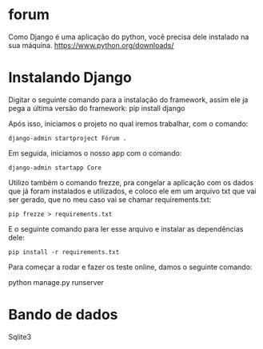 # forum

Como Django é uma aplicação do python, você precisa dele instalado na sua máquina.
https://www.python.org/downloads/

# Instalando Django
Digitar o seguinte comando para a instalação do framework, assim ele ja pega a última versão do framework:
    pip install django

Após isso, iniciamos o projeto no qual iremos trabalhar, com o comando:

    django-admin startproject Fórum .


Em seguida, iniciamos o nosso app com o comando:

    django-admin startapp Core


Utilizo também o comando frezze, pra congelar a aplicação com os dados que já foram instalados e utilizados, e coloco ele em um arquivo txt que vai ser gerado, que no meu caso vai se chamar requirements.txt:

    pip frezze > requirements.txt


E o seguinte comando para ler esse arquivo e instalar as dependências dele:

    pip install -r requirements.txt


Para começar a rodar e fazer os teste online, damos o seguinte comando:

  python manage.py runserver



# Bando de dados
Sqlite3
